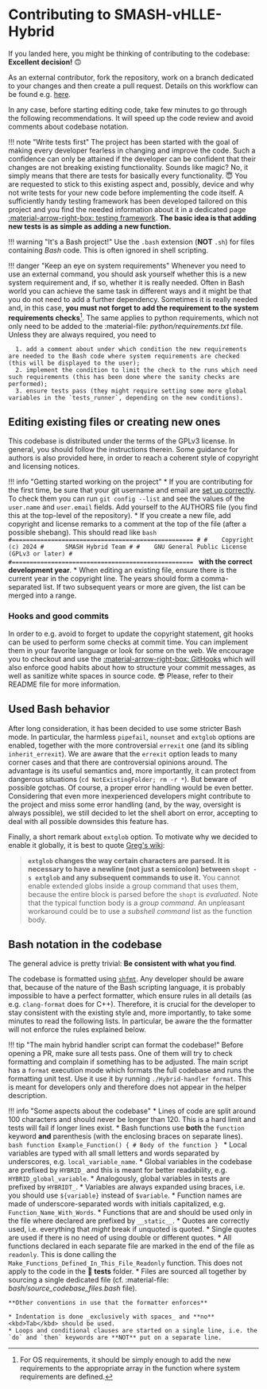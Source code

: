 # Contributing to SMASH-vHLLE-Hybrid

If you landed here, you might be thinking of contributing to the codebase: **Excellent decision!** :upside_down_face:

As an external contributor, fork the repository, work on a branch dedicated to your changes and then create a pull request.
Details on this workflow can be found e.g. [here](https://git-scm.com/book/en/v2/GitHub-Contributing-to-a-Project).

In any case, before starting editing code, take few minutes to go through the following recommendations.
It will speed up the code review and avoid comments about codebase notation.

!!! note "Write tests first"
    The project has been started with the goal of making every developer fearless in changing and improve the code.
    Such a confidence can only be attained if the developer can be confident that their changes are not breaking existing functionality.
    Sounds like magic?
    No, it simply means that there are tests for basically every functionality. :innocent:
    You are requested to stick to this existing aspect and, possibly, device and why not write tests for your new code before implementing the code itself.
    A sufficiently handy testing framework has been developed tailored on this project and you find the needed information about it in a dedicated page [:material-arrow-right-box: testing framework](testing_framework.md).
    **The basic idea is that adding new tests is as simple as adding a new function.**

!!! warning "It's a Bash project!"
    Use the `.bash` extension (**NOT** `.sh`) for files containing *Bash* code.
    This is often ignored in shell scripting.

!!! danger "Keep an eye on system requirements"
    Whenever you need to use an external command, you should ask yourself whether this is a new system requirement and, if so, whether it is really needed.
    Often in Bash world you can achieve the same task in different ways and it might be that you do not need to add a further dependency.
    Sometimes it is really needed and, in this case, **you must not forget to add the requirement to the system requirements checks**[^1].
    The same applies to python requirements, which not only need to be added to the :material-file: *python/requirements.txt* file.
    Unless they are always required, you need to

      1. add a comment about under which condition the new requirements are needed to the Bash code where system requirements are checked (this will be displayed to the user);
      2. implement the condition to limit the check to the runs which need such requirements (this has been done where the sanity checks are performed);
      3. ensure tests pass (they might require setting some more global variables in the `tests_runner`, depending on the new conditions).

[^1]:
    For OS requirements, it should be simply enough to add the new requirements to the appropriate array in the function where system requirements are defined.

## Editing existing files or creating new ones

This codebase is distributed under the terms of the GPLv3 license.
In general, you should follow the instructions therein.
Some guidance for authors is also provided here, in order to reach a coherent style of copyright and licensing notices.

!!! info "Getting started working on the project"
    * If you are contributing for the first time, be sure that your git username and email are [set up correctly](https://git-scm.com/book/en/v2/Getting-Started-First-Time-Git-Setup).
    To check them you can run `git config --list` and see the values of the `user.name` and `user.email` fields.
    Add yourself to the AUTHORS file (you find this at the top-level of the repository).
    * If you create a new file, add copyright and license remarks to a comment at the top of the file (after a possible shebang).
    This should read like
    ```bash
    #===================================================
    #
    #    Copyright (c) 2024
    #      SMASH Hybrid Team
    #
    #    GNU General Public License (GPLv3 or later)
    #
    #===================================================
    ```
    **with the correct development year**.
    * When editing an existing file, ensure there is the current year in the copyright line.
    The years should form a comma-separated list.
    If two subsequent years or more are given, the list can be merged into a range.

### Hooks and good commits

In order to e.g. avoid to forget to update the copyright statement, git hooks can be used to perform some checks at commit time.
You can implement them in your favorite language or look for some on the web.
We encourage you to checkout and use the [:material-arrow-right-box: GitHooks](https://github.com/AxelKrypton/GitHooks) which will also enforce good habits about how to structure your commit messages, as well as sanitize white spaces in source code. :sunglasses:
Please, refer to their README file for more information.


## Used Bash behavior

After long consideration, it has been decided to use some stricter Bash mode.
In particular, the harmless `pipefail`, `nounset` and `extglob` options are enabled, together with the more controversial `errexit` one (and its sibling `inherit_errexit`).
We are aware that the `errexit` option leads to many corner cases and that there are controversial opinions around.
The advantage is its useful semantics and, more importantly, it can protect from dangerous situations (`cd NotExistingFolder; rm -r *`).
But beware of possible gotchas.
Of course, a proper error handling would be even better.
Considering that even more inexperienced developers might contribute to the project and miss some error handling (and, by the way, oversight is always possible), we still decided to let the shell abort on error, accepting to deal with all possible downsides this feature has.

Finally, a short remark about `extglob` option. To motivate why we decided to enable it globally, it is best to quote [Greg's wiki](http://mywiki.wooledge.org/glob):
> **`extglob` changes the way certain characters are parsed. It is necessary to have a newline (not just a semicolon) between `shopt -s extglob` and any subsequent commands to use it.**
> You cannot enable extended globs inside a group command that uses them, because the entire block is parsed before the `shopt` is _evaluated_.
> Note that the typical function body is a _group command_.
> An unpleasant workaround could be to use a _subshell command_ list as the function body.


## Bash notation in the codebase

The general advice is pretty trivial: **Be consistent with what you find**.

The codebase is formatted using [`shfmt`](https://github.com/mvdan/sh#shfmt).
Any developer should be aware that, because of the nature of the Bash scripting language, it is probably impossible to have a perfect formatter, which ensure rules in all details (as e.g. `clang-format` does for C++).
Therefore, it is crucial for the developer to stay consistent with the existing style and, more importantly, to take some minutes to read the following lists.
In particular, be aware the the formatter will not enforce the rules explained below.

!!! tip "The main hybrid handler script can format the codebase!"
    Before opening a PR, make sure all tests pass.
    One of them will try to check formatting and complain if something has to be adjusted.
    The main script has a `format` execution mode which formats the full codebase and runs the formatting unit test.
    Use it use it by running `./Hybrid-handler format`.
    This is meant for developers only and therefore does not appear in the helper description.

!!! info "Some aspects about the codebase"
    * Lines of code are split around 100 characters and should never be longer than 120.
      This is a hard limit and tests will fail if longer lines exist.
    * Bash functions use **both** the `function` keyword **and** parenthesis (with the enclosing braces on separate lines).
    ```bash
    function Example_Function()
    {
        # Body of the function
    }
    ```
    * Local variables are typed with all small letters and words separated by underscores, e.g. `local_variable_name`.
    * Global variables in the codebase are prefixed by `HYBRID_` and this is meant for better readability, e.g. `HYBRID_global_variable`.
    * Analogously, global variables in tests are prefixed by `HYBRIDT_`.
    * Variables are always expanded using braces, i.e. you should use `${variable}` instead of `$variable`.
    * Function names are made of underscore-separated words with initials capitalized, e.g. `Function_Name_With_Words`.
    * Functions that are and should be used only in the file where declared are prefixed by `__static__`.
    * Quotes are correctly used, i.e. everything that _might_ break if unquoted is quoted.
    * Single quotes are used if there is no need of using double or different quotes.
    * All functions declared in each separate file are marked in the end of the file as `readonly`.
      This is done calling the `Make_Functions_Defined_In_This_File_Readonly` function.
      This does not apply to the code in the :file_folder: **tests** folder.
    * Files are sourced all together by sourcing a single dedicated file (cf. :material-file: *bash/source_codebase_files.bash* file).

    **Other conventions in use that the formatter enforces**

    * Indentation is done _exclusively with spaces_ and **no** <kbd>Tab</kbd> should be used.
    * Loops and conditional clauses are started on a single line, i.e. the `do` and `then` keywords are **NOT** put on a separate line.
